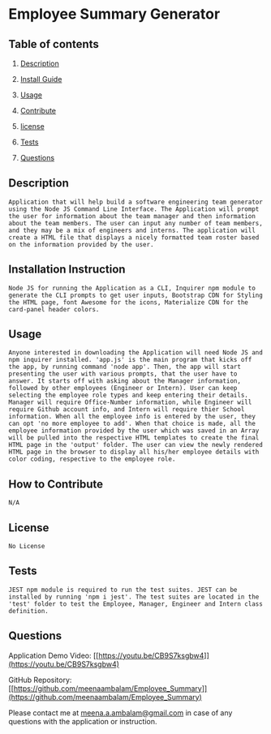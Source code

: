 







# Employee Summary Generator
## Table of contents

1. [Description](#description)

2. [Install Guide](#install)

3. [Usage](#usage)

4. [Contribute](#contribute)

5. [license](#license)

6. [Tests](#tests)

7. [Questions](#questions)
        
<div id="description"/>
        
## Description
```
Application that will help build a software engineering team generator using the Node JS Command Line Interface. The Application will prompt the user for information about the team manager and then information about the team members. The user can input any number of team members, and they may be a mix of engineers and interns. The application will create a HTML file that displays a nicely formatted team roster based on the information provided by the user.
```
        
<div id="install"/>
        
## Installation Instruction
```
Node JS for running the Application as a CLI, Inquirer npm module to generate the CLI prompts to get user inputs, Bootstrap CDN for Styling the HTML page, font Awesome for the icons, Materialize CDN for the card-panel header colors.
```
        
<div id="usage"/>
        
## Usage
```
Anyone interested in downloading the Application will need Node JS and npm inquirer installed. 'app.js' is the main program that kicks off the app, by running command 'node app'. Then, the app will start presenting the user with various prompts, that the user have to answer. It starts off with asking about the Manager information, followed by other employees (Engineer or Intern). User can keep selecting the employee role types and keep entering their details. Manager will require Office-Number information, while Engineer will require Github account info, and Intern will require thier School information. When all the employee info is entered by the user, they can opt 'no more employee to add'. When that choice is made, all the employee information provided by the user which was saved in an Array will be pulled into the respective HTML templates to create the final HTML page in the 'output' folder. The user can view the newly rendered HTML page in the browser to display all his/her employee details with color coding, respective to the employee role.
```
        
<div id="contribute"/>
        
## How to Contribute
```
N/A
```
        
<div id="license"/>
        
## License
```
No License
```
        
<div id="tests"/>
        
## Tests
```
JEST npm module is required to run the test suites. JEST can be installed by running 'npm i jest'. The test suites are located in the 'test' folder to test the Employee, Manager, Engineer and Intern class definition.
```
        
<div id="questions"/>
        
## Questions

Application Demo Video: [[https://youtu.be/CB9S7ksgbw4]](https://youtu.be/CB9S7ksgbw4)

GitHub Repository: [[https://github.com/meenaambalam/Employee_Summary]](https://github.com/meenaambalam/Employee_Summary)

Please contact me at [meena.a.ambalam@gmail.com](mailto:meena.a.ambalam@gmail.com?subject=Github) in case of any questions with the application or instruction.